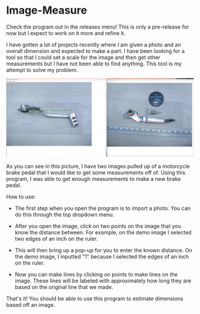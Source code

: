 # Image-Measure
Check the program out in the releases menu! This is only a pre-release for now but I expect to work on it more and refine it.

I have gotten a lot of projects recently where I am given a photo and an overall dimension and expected to make a part. I have been looking for a tool so that I could set a scale for the image and then get other measurements but I have not been able to find anything. This tool is my attempt to solve my problem.

<img src="https://github.com/Radioactivebun0/Image-Measure/blob/main/pics/Screenshot%202024-12-10%20223751.png?raw=true" width="800" />

As you can see in this picture, I have two images pulled up of a motorcycle brake pedal that I would like to get some measurements off of. Using this program, I was able to get enough measurements to make a new brake pedal.

How to use:

- The first step when you open the program is to import a photo. You can do this through the top dropdown menu.

- After you open the image, click on two points on the image that you know the distance between. For example, on the demo image I selected two edges of an inch on the ruler.

- This will then bring up a pop-up for you to enter the known distance. On the demo image, I inputted "1" because I selected the edges of an inch on the ruler. 

- Now you can make lines by clicking on points to make lines on the image. These lines will be labeled with approximately how long they are based on the original line that we made.

That's it! You should be able to use this program to estimate dimensions based off an image.